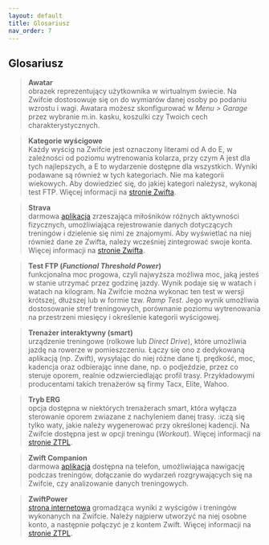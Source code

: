 ```yaml
---
layout: default
title: Glosariusz
nav_order: 7
---
```


## Glosariusz

> **Awatar**   
obrazek reprezentujący użytkownika w wirtualnym świecie. Na Zwifcie dostosowuje się on do wymiarów danej osoby po podaniu wzrostu i wagi. Awatara możesz skonfigurować w _Menu > Garage_ przez wybranie m.in. kasku, koszulki czy Twoich cech charakterystycznych.

> **Kategorie wyścigowe**  
Każdy wyścig na Zwifcie jest oznaczony literami od A do E, w zależności od poziomu wytrenowania kolarza, przy czym A jest dla tych najlepszych, a E to wydarzenie dostępne dla wszystkich. Wyniki podawane są również w tych kategoriach. Nie ma kategorii wiekowych. Aby dowiedzieć się, do jakiej kategori należysz, wykonaj test FTP.  Więcej informacji na [stronie Zwifta](https://www.zwift.com/news/12012-zwift-how-to-choose-your-cycling-race-category?__znl=en-eu).  

> **Strava**  
darmowa [aplikacja](https://strava.com) zrzeszająca miłośników różnych aktywności fizycznych, umożliwiająca rejestrowanie danych dotyczących treningów i dzielenie się nimi ze znajomymi. Aby wyświetlać na niej również dane ze Zwifta, należy wcześniej zintegrować swoje konta. Więcej informacji na [stronie Zwifta](https://www.zwift.com/news/4898-zwift-how-to-connect-to-strava?__znl=en-eu).

> **Test FTP (_Functional Threshold Power_)**  
funkcjonalna moc progowa, czyli najwyższa możliwa moc, jaką jesteś w stanie utrzymać przez godzinę jazdy. Wynik podaje się w watach i watach na kilogram. Na Zwifcie można wykonac ten test w wersji krótszej, dłuższej lub w formie tzw. _Ramp Test_. Jego wynik umożliwia dostosowanie stref treningowych, porównanie poziomu wytrenowania na przestrzeni miesięcy i określenie kategorii wyścigowej.

> **Trenażer interaktywny (smart)**  
urządzenie treningowe (rolkowe lub _Direct Drive_), które umożliwia jazdę na rowerze w pomieszczeniu. Łączy się ono z dedykowaną aplikacją (np. Zwift), wysyłając do niej różne dane tj. prędkość, moc, kadencja oraz odbierając inne dane, np. o podjeździe, przez co steruje oporem, realnie odzwierciedlając profil trasy. Przykładowymi producentami takich trenażerów są firmy Tacx, Elite, Wahoo.

> **Tryb ERG**  
opcja dostępna w niektórych trenażerach smart, która wyłącza sterowanie oporem zwiazane z nachyleniem danej trasy. :iczą się tylko waty, jakie należy wygenerować przy określonej kadencji. Na Zwifcie dostępna jest w opcji treningu (_Workout_).
Więcej informacji na [stronie ZTPL](https://ztpl.cc/treningi-na-zwift/).

> **Zwift Companion**   
darmowa [aplikacja](https://play.google.com/store/apps/details?id=com.zwift.android.prod&hl=pl&gl=US) dostępna na telefon, umożliwiająca nawigację podczas treningów, dołączanie do wydarzeń rozgrywających się na Zwifcie, czy analizowanie danych treningowych.

> **ZwiftPower**  
[strona internetowa](https://zwiftpower.com) gromadząca wyniki z wyścigów i treningów wykonanych na Zwifcie. Należy najpierw utworzyć na niej osobne konto, a następnie połączyć je z kontem Zwift. Więcej informacji na [stronie ZTPL](https://ztpl.cc/zwift-power).